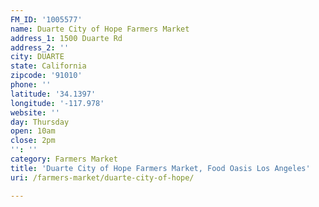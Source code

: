 ```yaml
---
FM_ID: '1005577'
name: Duarte City of Hope Farmers Market
address_1: 1500 Duarte Rd
address_2: ''
city: DUARTE
state: California
zipcode: '91010'
phone: ''
latitude: '34.1397'
longitude: '-117.978'
website: ''
day: Thursday
open: 10am
close: 2pm
'': ''
category: Farmers Market
title: 'Duarte City of Hope Farmers Market, Food Oasis Los Angeles'
uri: /farmers-market/duarte-city-of-hope/

---
```

